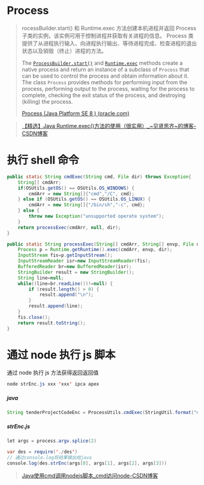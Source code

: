 # Process

> rocessBuilder.start() 和 Runtime.exec 方法创建本机进程并返回 Process 子类的实例，该实例可用于控制进程并获取有关进程的信息。 Process 类提供了从进程执行输入、向进程执行输出、等待进程完成、检查进程的退出状态以及销毁（终止）进程的方法。
>
> The [`ProcessBuilder.start()`](https://docs.oracle.com/javase/8/docs/api/java/lang/ProcessBuilder.html#start--) and [`Runtime.exec`](https://docs.oracle.com/javase/8/docs/api/java/lang/Runtime.html#exec-java.lang.String:A-java.lang.String:A-java.io.File-) methods create a native process and return an instance of a subclass of `Process` that can be used to control the process and obtain information about it. The class `Process` provides methods for performing input from the process, performing output to the process, waiting for the process to complete, checking the exit status of the process, and destroying (killing) the process.
>
> [Process (Java Platform SE 8 ) (oracle.com)](https://docs.oracle.com/javase/8/docs/api/java/lang/Process.html)

> [【精选】Java Runtime.exec()方法的使用（很实用）_~见贤思齐~的博客-CSDN博客](https://blog.csdn.net/junior77/article/details/115497020)

# 执行 shell 命令

```java
public static String cmdExec(String cmd, File dir) throws Exception{
    String[] cmdArr;
    if(OSUtils.getOS() == OSUtils.OS_WINDOWS) {
        cmdArr = new String[]{"cmd","/C", cmd};
    } else if (OSUtils.getOS() == OSUtils.OS_LINUX) {
        cmdArr = new String[]{"/bin/sh","-c", cmd};
    } else {
        throw new Exception("unsupported operate system");
    }
    return processExec(cmdArr, null, dir);
}

public static String processExec(String[] cmdArr, String[] envp, File dir) throws Exception{
    Process p = Runtime.getRuntime().exec(cmdArr, envp, dir);
    InputStream fis=p.getInputStream();
    InputStreamReader isr=new InputStreamReader(fis);
    BufferedReader br=new BufferedReader(isr);
    StringBuilder result = new StringBuilder();
    String line=null;
    while((line=br.readLine())!=null) {
        if (result.length() > 0) {
            result.append("\n");
        }
        result.append(line);
    }
    fis.close();
    return result.toString();
}
```

# 通过 node 执行 js 脚本



通过 node 执行 js 方法获得返回返回值

```java
node strEnc.js xxx 'xxx' ipca apex
```

##### java

```java
String tenderProjectCodeEnc = ProcessUtils.cmdExec(StringUtil.format("node strEnc.js {} \"{}\" ipca apex", code, StringUtil.getDateStr(new Date(), "yyyy-MM-dd HH")), new File("C:\\Users\\xxx\\Desktop\\test1"));
```

##### strEnc.js

```java
let args = process.argv.splice(2)

var des = require('./des')
// 通过console.log将结果输出给java
console.log(des.strEnc(args[0], args[1], args[2], args[3]))
```

> [Java使用cmd调用nodejs脚本_cmd访问node-CSDN博客](https://blog.csdn.net/qq_30038111/article/details/111085842)